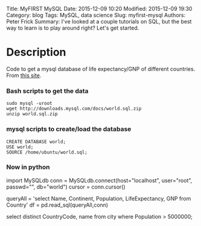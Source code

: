 Title: MyFIRST MySQL
Date: 2015-12-09 10:20
Modified: 2015-12-09 19:30
Category: blog
Tags: MySQL, data science
Slug: myfirst-mysql
Authors: Peter Frick
Summary: I've looked at a couple tutorials on SQL, but the best way to learn is to play around right? Let's get started.

# Description
Code to get a mysql database of life expectancy/GNP of different countries. From [this site](http://moderndata.plot.ly/graph-data-from-mysql-database-in-python/).

### Bash scripts to get the data

```
sudo mysql -uroot
wget http://downloads.mysql.com/docs/world.sql.zip
unzip world.sql.zip
```

### mysql scripts to create/load the database
```
CREATE DATABASE world;
USE world;
SOURCE /home/ubuntu/world.sql;
```
###  Now in python
import MySQLdb
conn = MySQLdb.connect(host="localhost", user="root", passwd="", db="world")
cursor = conn.cursor()

queryAll = 'select Name, Continent, Population, LifeExpectancy, GNP from Country'
df = pd.read_sql(queryAll,conn)

select distinct CountryCode, name from city where Population > 5000000;